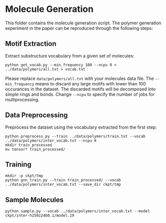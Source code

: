 # Molecule Generation

This folder contains the molecule generation script. The polymer generation experiment in the paper can be reproduced through the following steps:

## Motif Extraction
Extract substructure vocabulary from a given set of molecules:
```
python get_vocab.py --min_frequency 100 --ncpu 8 < ../data/polymers/all.txt > vocab.txt
```
Please replace `data/polymers/all.txt` with your molecules data file. 
The `--min_frequency` means to discard any large motifs with lower than 100 occurances in the dataset. The discarded motifs will be decomposed into simple rings and bonds. Change `--ncpu` to specify the number of jobs for multiprocessing.

## Data Preprocessing
Preprocess the dataset using the vocabulary extracted from the first step: 
```
python preprocess.py --train ../data/polymers/train.txt --vocab ../data/polymers/inter_vocab.txt --ncpu 8 
mkdir train_processed
mv tensor* train_processed/
```

## Training
```
mkdir -p ckpt/tmp
python gnn_train.py --train train_processed/ --vocab ../data/polymers/inter_vocab.txt --save_dir ckpt/tmp
```

## Sample Molecules
```
python sample.py --vocab ../data/polymers/inter_vocab.txt --model ckpt/inter-h250z24b0.1/model.19
```
